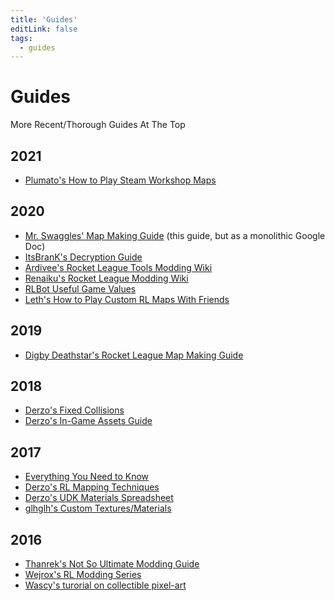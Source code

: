 ```yaml
---
title: 'Guides'
editLink: false
tags:
  - guides
---
```

# Guides

More Recent/Thorough Guides At The Top

## 2021
* [Plumato's How to Play Steam Workshop Maps](https://youtu.be/wO_ApfzdLSM)

## 2020

* [Mr. Swaggles' Map Making Guide](https://docs.google.com/document/d/166A68CLxWk0LxMZ4B9vsuBmIgbphLIMbRB0BCn3ezsc/) (this guide, but as a monolithic Google Doc)
* [ItsBranK's Decryption Guide](https://docs.google.com/document/d/1-o-7AojY1j4_5i0gj5LmI6hDhJL9VZg0IW40KL7objQ/edit)
* [Ardivee's Rocket League Tools Modding Wiki](https://rocketleaguemoddingwiki.github.io/index.html)
* [Renaiku's Rocket League Modding Wiki](https://rocketleaguemoddingwiki.github.io/index.html)
* [RLBot Useful Game Values](https://github.com/RLBot/RLBot/wiki/Useful-Game-Values)
* [Leth's How to Play Custom RL Maps With Friends](https://www.youtube.com/watch?v=vfIIa2cUZSE) 

## 2019

* [Digby Deathstar's Rocket League Map Making Guide](https://docs.google.com/document/d/1GsceaNZ53dSoBcnk3gILdp3wMCNli_nOi4TI0SkcnCQ/)

## 2018

* [Derzo's Fixed Collisions](https://www.reddit.com/r/RocketLeagueMods/comments/6vs9gw/collisions_on_custom_maps_are_finally_fixed_the/)
* [Derzo's In-Game Assets Guide](https://www.reddit.com/r/RocketLeagueMods/comments/6uc8lp/how_to_access_any_ingame_asset_for_mapping_rl/)

## 2017

* [Everything You Need to Know](https://www.reddit.com/r/RocketLeagueMods/comments/4wzunj/everything_you_need_to_know_about_rocket_league/)
* [Derzo's RL Mapping Techniques](https://docs.google.com/document/d/1g4wagWHXDp2n-fJ6_DrnlRG8XaZ6VLJAZ3zgDykga1Q/)
* [Derzo's UDK Materials Spreadsheet](https://docs.google.com/spreadsheets/d/1KLs5r_sUn3W6rLrw_xQJbEK-LOmxCiBRfo9_XI79Kng/edit#gid=0)
* [glhglh's Custom Textures/Materials](https://www.reddit.com/r/RocketLeagueMods/comments/5olhh2/advanced_map_making_custom_texturesmaterials/)

## 2016

* [Thanrek's Not So Ultimate Modding Guide](https://docs.google.com/document/d/1rZU_kDCLdgioF9jeuYipJ14-KulxLqOEXpZY8KPiuSQ/pub)
* [Wejrox's RL Modding Series](https://www.youtube.com/watch?v=U8dx2IZNvZc&index=1&list=PLvhilV-QKVLQVtH_sxbcfQ-Mct-GBBVb9)
* [Wascy's turorial on collectible pixel-art](https://www.youtube.com/watch?v=lg_MHpDOB3U)

